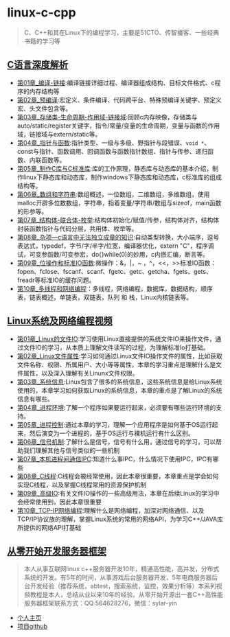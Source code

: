 # linux-c-cpp

> C、C++和其在Linux下的编程学习，主要是51CTO、传智播客、一些经典书籍的学习等

## [C语言深度解析](https://edu.51cto.com/topic/1756.html)

+ [第01章_编译-链接](https://edu.51cto.com/course/10874.html):编译链接详细过程、编译器组成结构、目标文件格式、c程序的内存结构等
+ [第02章_预编译](https://edu.51cto.com/course/14241.html):宏定义、条件编译、代码跨平台、特殊预编译关键字、预定义宏、头文件包含等。
+ [第03章_存储类-生命周期-作用域-链接域](https://edu.51cto.com/course/14264.html):回顾c内存映像，存储类与auto/static/register关键字，指令/常量/变量的生命周期，变量与函数的作用域，链接域与extern/static等。
+ [第04章_指针与函数](https://edu.51cto.com/course/14967.html):指针类型、一级与多级、野指针与段错误、`void *`、const与指针、函数调用、回调函数与函数指针数组、指针与传参、递归函数、内联函数等。
+ [第05章_制作C库与C标准库](https://edu.51cto.com/course/15685.html):库的工作原理，静态库与动态库的基本介绍，制作linux下静态库和动态库，制作windows下静态库和动态库，c标准库的组成结构等。
+ [第06章_数组和字符串](https://edu.51cto.com/course/15123.html):数组概述，一位数组，二维数组，多维数组，使用malloc开辟多位数数组，字符串，指着变量/字符串/数组与sizeof，main函数的形参等。
+ [第07章_结构体-联合体-枚举](https://edu.51cto.com/course/15522.html):结构体初始化/赋值/传参，结构体对齐，结构体封装函数指针与代码分层，共用体、枚举等。
+ [第08章_杂项—c语言中无法独立成章的知识](https://edu.51cto.com/course/15550.html):自动类型转换，大小端序，逗号表达式，typedef，字节/字/半字/位宽，编译器优化，extern "C"，程序调试，可变参函数/可变参宏，do{}while(0)的妙用，c内嵌汇编，断言等。
+ [第09章_位操作和标准IO函数](https://edu.51cto.com/course/15577.html):微操作：&，|，~ ，^，<<，>>标准IO函数：fopen、fclose、fscanf、scanf、fgetc、getc、getcha、fgets、gets、freadr等标准IO的缓存问题。
+ [第10章_多线程和网络编程](https://edu.51cto.com/course/15643.html)：多线程，网络编程，数据库，数据结构，顺序表，链表概述，单链表，双链表，队列 和 栈，Linux内核链表等。
  
## [Linux系统及网络编程视频](https://edu.51cto.com/topic/1527.html)

+ [第01章_Linux的文件IO](https://edu.51cto.com/course/13082.html):学习使用Linux直接提供的系统文件IO来操作文件，通过文件IO的学习，从本质上理解文件读写的过程，为理解标准Io打基础。
+ [第02章_Linux文件属性](https://edu.51cto.com/course/13121.html):学习如何通过Linux文件IO操作文件的属性，比如获取文件名称、权限、所属用户、大小等等属性，本章的学习重点是理解什么是文件属性，以及深入理解有关Linunx文件权限。
+ [第03章_系统信息](https://edu.51cto.com/course/13140.html):Linux包含了很多的系统信息，这些系统信息是给Linux系统使用的，本章学习如何获取Linux的系统信息，本章的重点是了解Linux的系统信息有哪些。
+ [第04章_进程环境](https://edu.51cto.com/course/13214.html):了解一个程序如果要运行起来，必须要有哪些运行环境的支持。
+ [第05章_进程控制](https://edu.51cto.com/course/13344.html):通过本章的学习，理解一个应用程序是如何基于OS运行起来，然后演变为一个进程的，基于OS运行与裸机运行有什么区别。
+ [第06章_信号机制](https://edu.51cto.com/course/13387.html):了解什么是信号，信号有什么用，通过信号的学习，可以帮助我们理解其他与信号类似的一些机制
+ [第07章_本机进程间通信IPC](https://edu.51cto.com/course/13462.html):知道什么事IPC，什么情况下使用IPC，IPC有哪些
+ [第08章_C线程](https://edu.51cto.com/course/13512.html):C线程会被经常使用，因此本章很重要，本章重点是学会如何实现C线程，以及掌握C线程常用的资源保护机制
+ [第09章_高级IO](https://edu.51cto.com/course/13558.html):有关文件IO操作的一些高级用法，本章在后续Linux的学习中会经常使用到，因此本章很重要
+ [第10章_TCP-IP网络编程](https://edu.51cto.com/course/13655.html):理解什么是网络编程，加深对网络通信、以及TCP/IP协议族的理解，掌握Linux系统的常用的网络API，为学习C++/JAVA库所提供的网络API打基础

## [从零开始开发服务器框架](https://www.bilibili.com/video/av53602631)

> 本人从事互联网linux c++服务器开发10年，精通高性能，高并发，分布式系统的开发。有5年的时间，从事游戏后台服务器开发，5年电商服务器后台开发经验（推荐系统，abtest，搜索系统，监控，效果分析等）本系列视频教程是本人，总结从业以来10年的经验。从零开始开源出一套C++高性能服务器框架联系方式：QQ 564628276，微信：sylar-yin

+ [个人主页](http://www.sylar.top)
+ [项目github](https://github.com/sylar-yin/sylar)
